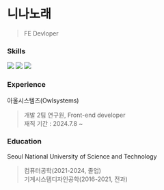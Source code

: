 니나노래
===========
> FE Devloper


### Skills
![](https://img.shields.io/badge/JavaScript-F7DF1E?style=for-the-badge&logo=JavaScript&logoColor=white)
![](https://img.shields.io/badge/TypeScript-007ACC?style=for-the-badge&logo=typescript&logoColor=white)
![](https://img.shields.io/badge/Next.js-000?logo=nextdotjs&logoColor=fff&style=for-the-badge)


### Experience
아울시스템즈(Owlsystems)
> 개발 2팀 연구원, Front-end developer   
> 재직 기간 : 2024.7.8 ~ 


### Education
Seoul National University of Science and Technology
> 컴퓨터공학(2021-2024, 졸업)   
> 기계시스템디자인공학(2016-2021, 전과)

